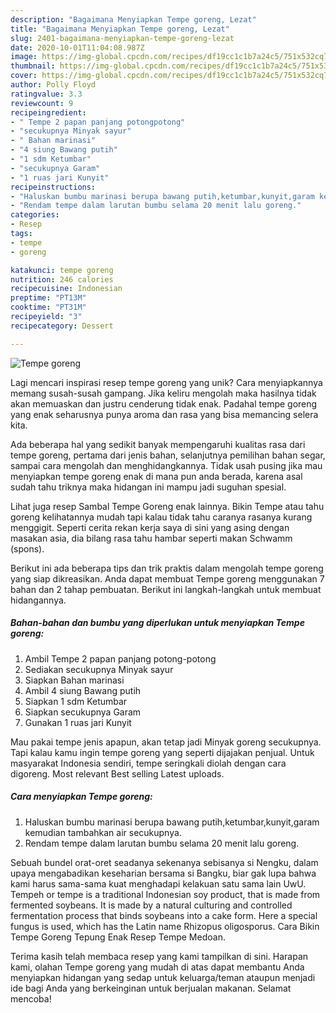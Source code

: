 ```yaml
---
description: "Bagaimana Menyiapkan Tempe goreng, Lezat"
title: "Bagaimana Menyiapkan Tempe goreng, Lezat"
slug: 2401-bagaimana-menyiapkan-tempe-goreng-lezat
date: 2020-10-01T11:04:08.987Z
image: https://img-global.cpcdn.com/recipes/df19cc1c1b7a24c5/751x532cq70/tempe-goreng-foto-resep-utama.jpg
thumbnail: https://img-global.cpcdn.com/recipes/df19cc1c1b7a24c5/751x532cq70/tempe-goreng-foto-resep-utama.jpg
cover: https://img-global.cpcdn.com/recipes/df19cc1c1b7a24c5/751x532cq70/tempe-goreng-foto-resep-utama.jpg
author: Polly Floyd
ratingvalue: 3.3
reviewcount: 9
recipeingredient:
- " Tempe 2 papan panjang potongpotong"
- "secukupnya Minyak sayur"
- " Bahan marinasi"
- "4 siung Bawang putih"
- "1 sdm Ketumbar"
- "secukupnya Garam"
- "1 ruas jari Kunyit"
recipeinstructions:
- "Haluskan bumbu marinasi berupa bawang putih,ketumbar,kunyit,garam kemudian tambahkan air secukupnya."
- "Rendam tempe dalam larutan bumbu selama 20 menit lalu goreng."
categories:
- Resep
tags:
- tempe
- goreng

katakunci: tempe goreng 
nutrition: 246 calories
recipecuisine: Indonesian
preptime: "PT13M"
cooktime: "PT31M"
recipeyield: "3"
recipecategory: Dessert

---
```



![Tempe goreng](https://img-global.cpcdn.com/recipes/df19cc1c1b7a24c5/751x532cq70/tempe-goreng-foto-resep-utama.jpg)

Lagi mencari inspirasi resep tempe goreng yang unik? Cara menyiapkannya memang susah-susah gampang. Jika keliru mengolah maka hasilnya tidak akan memuaskan dan justru cenderung tidak enak. Padahal tempe goreng yang enak seharusnya punya aroma dan rasa yang bisa memancing selera kita.

Ada beberapa hal yang sedikit banyak mempengaruhi kualitas rasa dari tempe goreng, pertama dari jenis bahan, selanjutnya pemilihan bahan segar, sampai cara mengolah dan menghidangkannya. Tidak usah pusing jika mau menyiapkan tempe goreng enak di mana pun anda berada, karena asal sudah tahu triknya maka hidangan ini mampu jadi suguhan spesial.

Lihat juga resep Sambal Tempe Goreng enak lainnya. Bikin Tempe atau tahu goreng kelihatannya mudah tapi kalau tidak tahu caranya rasanya kurang menggigit. Seperti cerita rekan kerja saya di sini yang asing dengan masakan asia, dia bilang rasa tahu hambar seperti makan Schwamm (spons).


Berikut ini ada beberapa tips dan trik praktis dalam mengolah tempe goreng yang siap dikreasikan. Anda dapat membuat Tempe goreng menggunakan 7 bahan dan 2 tahap pembuatan. Berikut ini langkah-langkah untuk membuat hidangannya.

<!--inarticleads1-->

##### Bahan-bahan dan bumbu yang diperlukan untuk menyiapkan Tempe goreng:

1. Ambil  Tempe 2 papan panjang potong-potong
1. Sediakan secukupnya Minyak sayur
1. Siapkan  Bahan marinasi
1. Ambil 4 siung Bawang putih
1. Siapkan 1 sdm Ketumbar
1. Siapkan secukupnya Garam
1. Gunakan 1 ruas jari Kunyit


Mau pakai tempe jenis apapun, akan tetap jadi Minyak goreng secukupnya. Tapi kalau kamu ingin tempe goreng yang seperti dijajakan penjual. Untuk masyarakat Indonesia sendiri, tempe seringkali diolah dengan cara digoreng. Most relevant Best selling Latest uploads. 

<!--inarticleads2-->

##### Cara menyiapkan Tempe goreng:

1. Haluskan bumbu marinasi berupa bawang putih,ketumbar,kunyit,garam kemudian tambahkan air secukupnya.
1. Rendam tempe dalam larutan bumbu selama 20 menit lalu goreng.


Sebuah bundel orat-oret seadanya sekenanya sebisanya si Nengku, dalam upaya mengabadikan keseharian bersama si Bangku, biar gak lupa bahwa kami harus sama-sama kuat menghadapi kelakuan satu sama lain UwU. Tempeh or tempe is a traditional Indonesian soy product, that is made from fermented soybeans. It is made by a natural culturing and controlled fermentation process that binds soybeans into a cake form. Here a special fungus is used, which has the Latin name Rhizopus oligosporus. Cara Bikin Tempe Goreng Tepung Enak Resep Tempe Medoan. 

Terima kasih telah membaca resep yang kami tampilkan di sini. Harapan kami, olahan Tempe goreng yang mudah di atas dapat membantu Anda menyiapkan hidangan yang sedap untuk keluarga/teman ataupun menjadi ide bagi Anda yang berkeinginan untuk berjualan makanan. Selamat mencoba!
